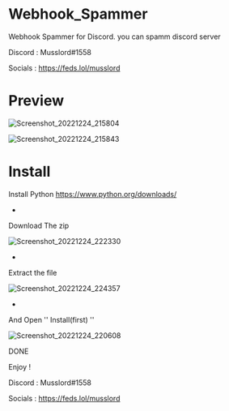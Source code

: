 # Webhook_Spammer
Webhook Spammer for Discord. you can spamm discord server 

Discord : Musslord#1558

Socials : https://feds.lol/musslord

# Preview

![Screenshot_20221224_215804](https://user-images.githubusercontent.com/120744195/209451302-f67956de-1e83-4358-9c84-e4bbb87731f5.png)


![Screenshot_20221224_215843](https://user-images.githubusercontent.com/120744195/209451304-6ab074c8-678b-4c71-96af-1dc371a3ba43.png)


# Install

Install Python https://www.python.org/downloads/

+

Download The zip

![Screenshot_20221224_222330](https://user-images.githubusercontent.com/120744195/209451332-01acd719-5ced-476a-b1a3-72c8d5293848.png)

+

Extract the file 

![Screenshot_20221224_224357](https://user-images.githubusercontent.com/120744195/209451666-cb6cd902-d1cc-48ae-87d9-34bee89e9716.png)

+


And Open  '' Install(first) ''

![Screenshot_20221224_220608](https://user-images.githubusercontent.com/120744195/209451360-e01c29f0-774d-4c1c-888d-9a967c45d2ab.png)



DONE

Enjoy !

Discord : Musslord#1558

Socials : https://feds.lol/musslord


